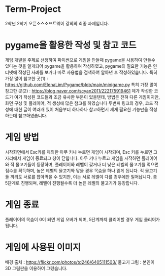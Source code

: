 # Term-Project
2학년 2학기 오픈소스소프트웨어 강의의 최종 과제입니다.

# pygame을 활용한 작성 및 참고 코드
 게임 개발을 주제로 선정하여 파이썬으로 게임을 만들때 pygame을 사용하여 만들수 있다는 것을 알게되어 pygame을 활용하여 작성하였고, pygame의 필요한 기능은 인터넷에 작성된 사례를 보거나 따로 사용법을 검색하여 알아낸 후 작성하였습니다.
 특히 가장 많이 참고한 곳(1) : https://github.com/ElenaLim/Pygame/blob/main/minigame.py
 특히 가장 많이 참고한 곳(2) : https://blog.naver.com/scyan2011/222175919461
제가 작성한 코드가 여기 작성된 코드들과 조금 유사한 부분이 있을텐데, 방법은 전혀 다른 게임이지만, 화면 구성 및 플레이어, 적 생성에 많은 참고를 하였습니다
두번째 링크의 경우, 코드 작성에 대한 글이 여러개 있어 처음부터 하나하나 참고하면서 제게 필요한 기능만을 작성하는데 참고하였습니다.

# 게임 방법
 시작화면에서 Esc키를 제외한 아무 키나 누르면 게임이 시작되며, Esc 키를 누르면 그 자리에서 게임이 종료되고 창이 닫힙니다.
 아무 키나 누르고 게임을 시작하면 플레이어와 적 물고기들이 등장하며, 플레이어와 레벨이 갖거나 더 낮은 레벨의 물고기를 먹으면 점수를 획득하며, 높은 레벨의 물고기와 닿을 경우 목숨을 하나 잃게 됩니다. 적 물고기들 끼리도 서로를 잡아먹을 수 있지만, 이는 서로 레벨이 다를 경우에만 일어납니다.
 총 5단계로 진행되며, 레벨이 진행될수록 더 높은 레벨의 물고기가 등장합니다.
 
# 게임 종료
 플레이어의 목숨이 0이 되면 게임 오버가 되며, 5단계까지 클리어할 경우 게임 클리어가 됩니다.
 
# 게임에 사용된 이미지
배경 출처 : https://flickr.com/photos/td246/6405111503/
물고기 그림 : 본인이 3D 그림판을 이용하여 그렸습니다.

